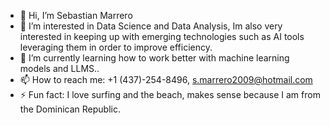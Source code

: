 - 👋 Hi, I’m Sebastian Marrero
- 👀 I’m interested in Data Science and Data Analysis, Im also very interested in keeping up with emerging technologies such as AI tools leveraging them in order to improve efficiency. 
- 🌱 I’m currently learning how to work better with machine learning models and LLMS..
- 📫 How to reach me: +1 (437)-254-8496, s.marrero2009@hotmail.com
- ⚡ Fun fact: I love surfing and the beach, makes sense because I am from the Dominican Republic.

<!---
MangueSangue/MangueSangue is a ✨ special ✨ repository because its `README.md` (this file) appears on your GitHub profile.
You can click the Preview link to take a look at your changes.
--->
